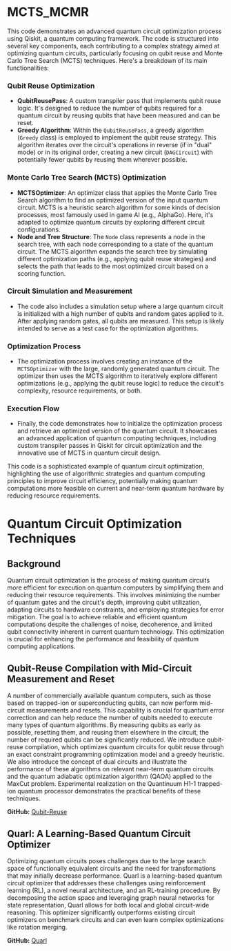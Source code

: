 
# MCTS_MCMR

This code demonstrates an advanced quantum circuit optimization process using Qiskit, a quantum computing framework. The code is structured into several key components, each contributing to a complex strategy aimed at optimizing quantum circuits, particularly focusing on qubit reuse and Monte Carlo Tree Search (MCTS) techniques. Here's a breakdown of its main functionalities:

### Qubit Reuse Optimization
- **QubitReusePass**: A custom transpiler pass that implements qubit reuse logic. It's designed to reduce the number of qubits required for a quantum circuit by reusing qubits that have been measured and can be reset.
- **Greedy Algorithm**: Within the `QubitReusePass`, a greedy algorithm (`Greedy` class) is employed to implement the qubit reuse strategy. This algorithm iterates over the circuit's operations in reverse (if in "dual" mode) or in its original order, creating a new circuit (`DAGCircuit`) with potentially fewer qubits by reusing them wherever possible.

### Monte Carlo Tree Search (MCTS) Optimization
- **MCTSOptimizer**: An optimizer class that applies the Monte Carlo Tree Search algorithm to find an optimized version of the input quantum circuit. MCTS is a heuristic search algorithm for some kinds of decision processes, most famously used in game AI (e.g., AlphaGo). Here, it's adapted to optimize quantum circuits by exploring different circuit configurations.
- **Node and Tree Structure**: The `Node` class represents a node in the search tree, with each node corresponding to a state of the quantum circuit. The MCTS algorithm expands the search tree by simulating different optimization paths (e.g., applying qubit reuse strategies) and selects the path that leads to the most optimized circuit based on a scoring function.

### Circuit Simulation and Measurement
- The code also includes a simulation setup where a large quantum circuit is initialized with a high number of qubits and random gates applied to it. After applying random gates, all qubits are measured. This setup is likely intended to serve as a test case for the optimization algorithms.

### Optimization Process
- The optimization process involves creating an instance of the `MCTSOptimizer` with the large, randomly generated quantum circuit. The optimizer then uses the MCTS algorithm to iteratively explore different optimizations (e.g., applying the qubit reuse logic) to reduce the circuit's complexity, resource requirements, or both.

### Execution Flow
- Finally, the code demonstrates how to initialize the optimization process and retrieve an optimized version of the quantum circuit. It showcases an advanced application of quantum computing techniques, including custom transpiler passes in Qiskit for circuit optimization and the innovative use of MCTS in quantum circuit design.

This code is a sophisticated example of quantum circuit optimization, highlighting the use of algorithmic strategies and quantum computing principles to improve circuit efficiency, potentially making quantum computations more feasible on current and near-term quantum hardware by reducing resource requirements.



# Quantum Circuit Optimization Techniques

## Background

Quantum circuit optimization is the process of making quantum circuits more efficient for execution on quantum computers by simplifying them and reducing their resource requirements. This involves minimizing the number of quantum gates and the circuit's depth, improving qubit utilization, adapting circuits to hardware constraints, and employing strategies for error mitigation. The goal is to achieve reliable and efficient quantum computations despite the challenges of noise, decoherence, and limited qubit connectivity inherent in current quantum technology. This optimization is crucial for enhancing the performance and feasibility of quantum computing applications.

## Qubit-Reuse Compilation with Mid-Circuit Measurement and Reset

A number of commercially available quantum computers, such as those based on trapped-ion or superconducting qubits, can now perform mid-circuit measurements and resets. This capability is crucial for quantum error correction and can help reduce the number of qubits needed to execute many types of quantum algorithms. By measuring qubits as early as possible, resetting them, and reusing them elsewhere in the circuit, the number of required qubits can be significantly reduced. We introduce qubit-reuse compilation, which optimizes quantum circuits for qubit reuse through an exact constraint programming optimization model and a greedy heuristic. We also introduce the concept of dual circuits and illustrate the performance of these algorithms on relevant near-term quantum circuits and the quantum adiabatic optimization algorithm (QAOA) applied to the MaxCut problem. Experimental realization on the Quantinuum H1-1 trapped-ion quantum processor demonstrates the practical benefits of these techniques.

**GitHub:** [Qubit-Reuse](https://github.com/qiskit-community/qiskit-qubit-reuse/tree/main)

## Quarl: A Learning-Based Quantum Circuit Optimizer

Optimizing quantum circuits poses challenges due to the large search space of functionally equivalent circuits and the need for transformations that may initially decrease performance. Quarl is a learning-based quantum circuit optimizer that addresses these challenges using reinforcement learning (RL), a novel neural architecture, and an RL-training procedure. By decomposing the action space and leveraging graph neural networks for state representation, Quarl allows for both local and global circuit-wide reasoning. This optimizer significantly outperforms existing circuit optimizers on benchmark circuits and can even learn complex optimizations like rotation merging. 

**GitHub:** [Quarl](https://github.com/quantum-compiler/Quarl)
